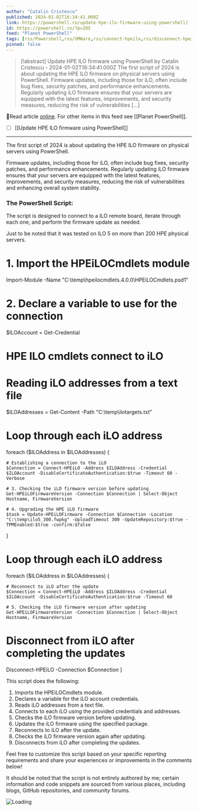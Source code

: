 ```yaml
---
author: "Catalin Cristescu"
published: 2024-01-02T16:34:41.000Z
link: https://powershell.ro/update-hpe-ilo-firmware-using-powershell/
id: https://powershell.ro/?p=205
feed: "Planet PowerShell"
tags: [rss/Powershell,rss/VMWare,rss/connect-hpeilo,rss/disconnect-hpeilo,rss/firmware,rss/get-hpeilo,rss/HPEiLOCmdlets,rss/hpeilocmdlets〭4〭0〭0,rss/iloaddress,rss/powercli,rss/set-hpeilo]
pinned: false
---
```

> [!abstract] Update HPE ILO firmware using PowerShell by Catalin Cristescu - 2024-01-02T16:34:41.000Z
> The first script of 2024 is about updating the HPE ILO firmware on physical servers using PowerShell. Firmware updates, including those for iLO, often include bug fixes, security patches, and performance enhancements. Regularly updating iLO firmware ensures that your servers are equipped with the latest features, improvements, and security measures, reducing the risk of vulnerabilities […]

🔗Read article [online](https://powershell.ro/update-hpe-ilo-firmware-using-powershell/). For other items in this feed see [[Planet PowerShell]].

- [ ] [[Update HPE ILO firmware using PowerShell]]
- - -
The first script of 2024 is about updating the HPE ILO firmware on physical servers using PowerShell.

Firmware updates, including those for iLO, often include bug fixes, security patches, and performance enhancements. Regularly updating iLO firmware ensures that your servers are equipped with the latest features, improvements, and security measures, reducing the risk of vulnerabilities and enhancing overall system stability.

### The PowerShell Script:

The script is designed to connect to a ILO remote board, iterate through each one, and perform the firmware update as needed.

Just to be noted that it was tested on ILO 5 on more than 200 HPE physical servers.

# 1. Import the HPEiLOCmdlets module
Import-Module -Name "C:\temp\hpeilocmdlets.4.0.0\HPEiLOCmdlets.psd1"

# 2. Declare a variable to use for the connection
$ILOAccount = Get-Credential

# HPE ILO cmdlets connect to iLO
# Reading iLO addresses from a text file
$ILOAddresses = Get-Content -Path "C:\temp\ilotargets.txt"

# Loop through each iLO address
foreach ($ILOAddress in $ILOAddresses) {

    # Establishing a connection to the iLO
    $Connection = Connect-HPEiLO -Address $ILOAddress -Credential $ILOAccount -DisableCertificateAuthentication:$true -Timeout 60 -Verbose

    # 3. Checking the iLO firmware version before updating
    Get-HPEiLOFirmwareVersion -Connection $Connection | Select-Object Hostname, FirmwareVersion 

    # 4. Upgrading the HPE iLO firmware
    $task = Update-HPEiLOFirmware -Connection $Connection -Location "C:\temp\ilo5_300.fwpkg" -UploadTimeout 300 -UpdateRepository:$true -TPMEnabled:$true -confirm:$false

}


 # Loop through each iLO address
foreach ($ILOAddress in $ILOAddresses) {   

    # Reconnect to iLO after the update
    $Connection = Connect-HPEiLO -Address $ILOAddress -Credential $ILOAccount -DisableCertificateAuthentication:$true -Timeout 60

    # 5. Checking the iLO firmware version after updating
    Get-HPEiLOFirmwareVersion -Connection $Connection | Select-Object Hostname, FirmwareVersion

# Disconnect from iLO after completing the updates
Disconnect-HPEiLO -Connection $Connection
}

This script does the following:

1. Imports the HPEiLOCmdlets module.
2. Declares a variable for the iLO account credentials.
3. Reads iLO addresses from a text file.
4. Connects to each iLO using the provided credentials and addresses.
5. Checks the iLO firmware version before updating.
6. Updates the iLO firmware using the specified package.
7. Reconnects to iLO after the update.
8. Checks the iLO firmware version again after updating.
9. Disconnects from iLO after completing the updates.

Feel free to customize this script based on your specific reporting requirements and share your experiences or improvements in the comments below!

It should be noted that the script is not entirely authored by me; certain information and code snippets are sourced from various places, including blogs, GitHub repositories, and community forums.

![Loading](https://powershell.ro/wp-content/plugins/page-views-count/ajax-loader-2x.gif)
